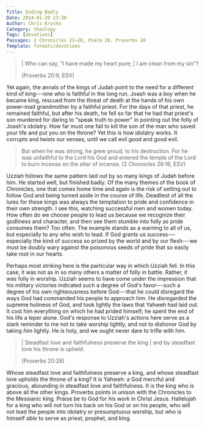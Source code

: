 ```yaml
---
Title: Ending Badly
Date: 2014-01-20 23:30
Author: Chris Krycho
Category: theology
Tags: [devotions]
Passages: 2 Chronicles 23–28, Psalm 20, Proverbs 20
Template: formats/devotions
---
```


> | Who can say, "I have made my heart pure;
> |     I am clean from my sin"?
>
> (Proverbs 20:9, ESV)

Yet again, the annals of the kings of Judah point to the need for a different
kind of king---one who is faithful in the long run. Joash was a boy when he
became king, rescued from the threat of death at the hands of his own power-mad
grandmother by a faithful priest. For the days of that priest, he remained
faithful, but after his death, he fell so far that he had that priest's son
murdered for daring to "speak truth to power" in pointing out the folly of
Joash's idolatry. How far must one fall to kill the son of the man who saved
your life and put you on the throne? Yet this is how idolatry works. It corrupts
and twists our senses, until we call evil good and good evil.

> But when he was strong, he grew proud, to his destruction. For he was
> unfaithful to the <span class=smcp>Lord</span> his God and entered the temple
> of the <span class=smcp>Lord</span> to burn incense on the altar of incense.
> (2 Chronicles 26:16, ESV)

Uzziah follows the same pattern laid out by so many kings of Judah before him.
He started well, but finished badly. Of the many themes of the book of
Chronicles, one that comes home time and again is the risk of setting out to
follow God and being turned aside in the course of life. Deadliest of all the
lures for these kings was always the temptation to pride and confidence in their
own strength. I see this, watching successful men and women today. How often do
we choose people to lead us because we recognize their godliness and character,
and then see them stumble into folly as pride consumes them? Too often. The
example stands as a warning to all of us, but especially to any who wish to
lead. If God grants us success---especially the kind of success so prized by the
world and by our flesh---we must be doubly wary against the poisonous seeds of
pride that so easily take root in our hearts.

Perhaps most striking here is the particular way in which Uzziah fell. In this
case, it was not as in so many others a matter of folly in battle. Rather, it
was folly in worship. Uzziah seems to have come under the impression that his
military victories indicated such a degree of God's favor---such a degree of his
own righteousness before God---that he could disregard the ways God had
commanded his people to approach him. He disregarded the supreme holiness of
God, and took lightly the laws that Yahweh had laid out. It cost him everything
on which he had prided himself; he spent the end of his life a leper alone.
God's response to Uzziah's actions here serve as a stark reminder to me not to
take worship lightly, and not to dishonor God by taking *him* lightly. He is
holy, and we ought never dare to trifle with him.

> | Steadfast love and faithfulness preserve the king
> |     and by steadfast love his throne is upheld.
>
> (Proverbs 20:28)

Whose steadfast love and faithfulness preserve a king, and whose steadfast love
upholds the throne of a king? It is Yahweh: a God merciful and gracious,
abounding in steadfast love and faithfulness. It is the king who is above all
the other kings. Proverbs points in unison with the Chronicles to the Messianic
king. Praise be to God for his work in Christ Jesus. Hallelujah for a king who
will  *not* turn his back on his God or on his people, who will not lead the
people into idolatry or presumptuous worship, but who is himself *able* to serve
as priest, prophet, and king.
